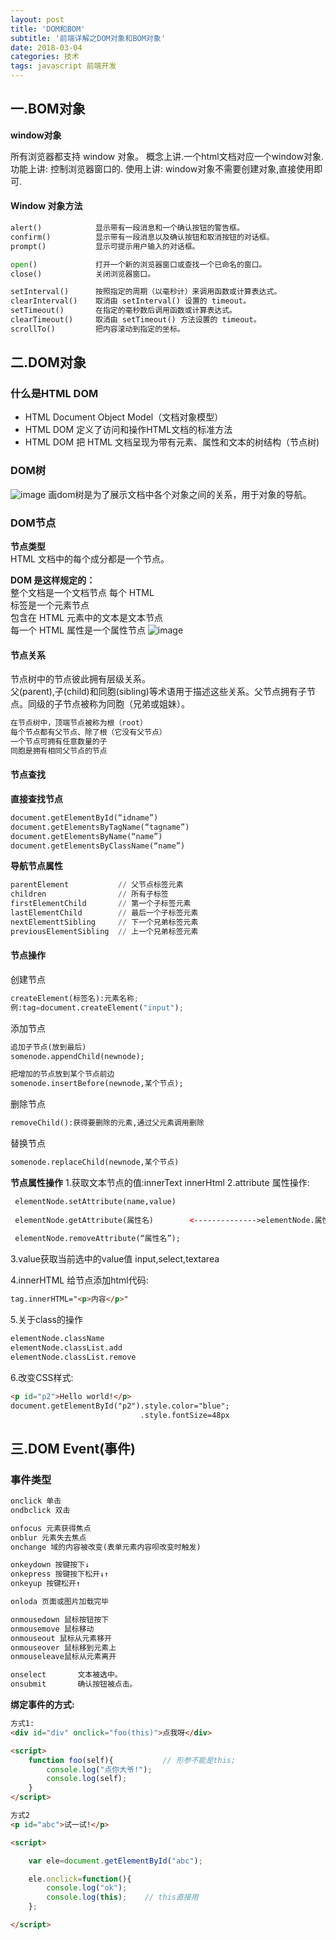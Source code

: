 ```yaml
---
layout: post
title: 'DOM和BOM'
subtitle: '前端详解之DOM对象和BOM对象'
date: 2018-03-04
categories: 技术
tags: javascript 前端开发
---
```


## 一.BOM对象 

**window对象**

所有浏览器都支持 window 对象。
概念上讲.一个html文档对应一个window对象.
功能上讲: 控制浏览器窗口的.
使用上讲: window对象不需要创建对象,直接使用即可.
#### Window 对象方法
~~~python
alert()            显示带有一段消息和一个确认按钮的警告框。
confirm()          显示带有一段消息以及确认按钮和取消按钮的对话框。
prompt()           显示可提示用户输入的对话框。

open()             打开一个新的浏览器窗口或查找一个已命名的窗口。
close()            关闭浏览器窗口。

setInterval()      按照指定的周期（以毫秒计）来调用函数或计算表达式。
clearInterval()    取消由 setInterval() 设置的 timeout。
setTimeout()       在指定的毫秒数后调用函数或计算表达式。
clearTimeout()     取消由 setTimeout() 方法设置的 timeout。
scrollTo()         把内容滚动到指定的坐标。
~~~





## 二.DOM对象

### 什么是HTML  DOM

- HTML  Document Object Model（文档对象模型）
- HTML DOM 定义了访问和操作HTML文档的标准方法
- HTML DOM 把 HTML 文档呈现为带有元素、属性和文本的树结构（节点树)

### DOM树
![image](http://images2015.cnblogs.com/blog/877318/201705/877318-20170524162619154-241270145.png)
 画dom树是为了展示文档中各个对象之间的关系，用于对象的导航。

### DOM节点

**节点类型**  
HTML 文档中的每个成分都是一个节点。

**DOM 是这样规定的：**  
整个文档是一个文档节点 
每个 HTML  
标签是一个元素节点  
包含在 HTML   元素中的文本是文本节点   
每一个 HTML   属性是一个属性节点
![image](http://images2015.cnblogs.com/blog/877318/201705/877318-20170524181750638-251706028.png)

#### **节点关系**  
节点树中的节点彼此拥有层级关系。  
父(parent),子(child)和同胞(sibling)等术语用于描述这些关系。父节点拥有子节点。同级的子节点被称为同胞（兄弟或姐妹）。

```python
在节点树中，顶端节点被称为根（root）
每个节点都有父节点、除了根（它没有父节点）
一个节点可拥有任意数量的子
同胞是拥有相同父节点的节点
```

#### 节点查找
**直接查找节点**

```python
document.getElementById(“idname”)
document.getElementsByTagName(“tagname”)
document.getElementsByName(“name”)
document.getElementsByClassName(“name”)
```

**导航节点属性**

```python
parentElement           // 父节点标签元素
children                // 所有子标签
firstElementChild       // 第一个子标签元素
lastElementChild        // 最后一个子标签元素
nextElementtSibling     // 下一个兄弟标签元素
previousElementSibling  // 上一个兄弟标签元素
```



#### 节点操作

创建节点

```python
createElement(标签名):元素名称;
例:tag=document.createElement("input");
```

添加节点

```html
追加子节点(放到最后)
somenode.appendChild(newnode);

把增加的节点放到某个节点前边
somenode.insertBefore(newnode,某个节点);
```

删除节点

```html
removeChild():获得要删除的元素,通过父元素调用删除
```

替换节点

```html
somenode.replaceChild(newnode,某个节点)
```

**节点属性操作**
1.获取文本节点的值:innerText innerHtml
2.attribute 属性操作:
```html
 elementNode.setAttribute(name,value)    
 
 elementNode.getAttribute(属性名)        <-------------->elementNode.属性名(DHTML)
  
 elementNode.removeAttribute(“属性名”);
```





3.value获取当前选中的value值
input,select,textarea

4.innerHTML 给节点添加html代码:

```html
tag.innerHTML="<p>内容</p>"
```
5.关于class的操作

```html
elementNode.className
elementNode.classList.add
elementNode.classList.remove
```

6.改变CSS样式:
​    
```html
<p id="p2">Hello world!</p>
document.getElementById("p2").style.color="blue";
                             .style.fontSize=48px
```

## 三.DOM Event(事件)

### 事件类型
```html
onclick 单击
ondbclick 双击

onfocus 元素获得焦点
onblur 元素失去焦点
onchange 域的内容被改变(表单元素内容呗改变时触发)

onkeydown 按键按下↓
onkepress 按键按下松开↓↑
onkeyup 按键松开↑

onloda 页面或图片加载完毕

onmousedown 鼠标按钮按下
onmousemove 鼠标移动
onmouseout 鼠标从元素移开
onmouseover 鼠标移到元素上
onmouseleave鼠标从元素离开

onselect       文本被选中。
onsubmit       确认按钮被点击。
```

**绑定事件的方式:**
​    
```html
方式1:
<div id="div" onclick="foo(this)">点我呀</div>

<script>
    function foo(self){           // 形参不能是this;
        console.log("点你大爷!");
        console.log(self);   
    }
</script>

方式2
<p id="abc">试一试!</p>

<script>

    var ele=document.getElementById("abc");

    ele.onclick=function(){
        console.log("ok");
        console.log(this);    // this直接用
    };

</script>
```


